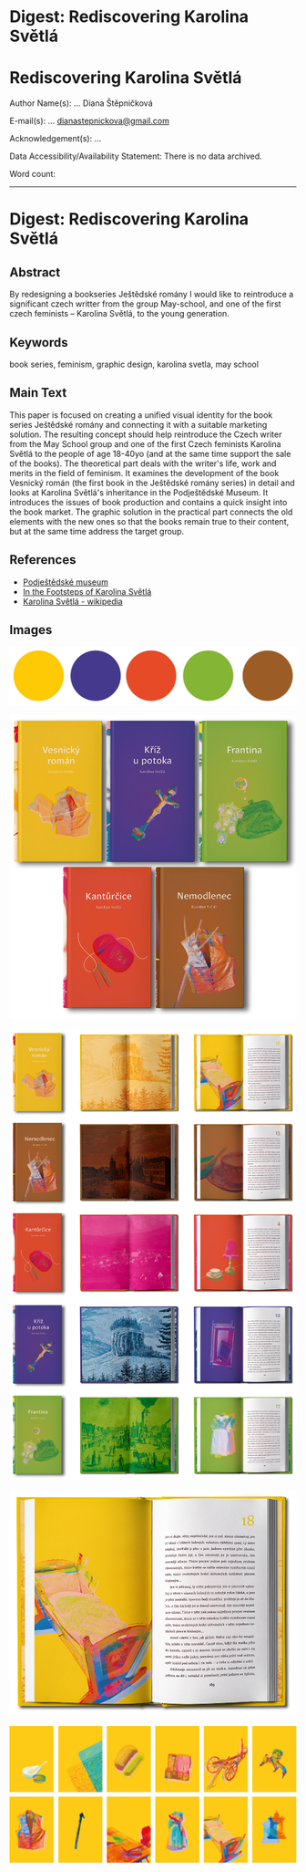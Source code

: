 # Digest: Rediscovering Karolina Světlá

# Rediscovering Karolina Světlá


Author Name(s): … Diana Štěpničková

E-mail(s): … dianastepnickova@gmail.com

Acknowledgement(s): …

Data Accessibility/Availability Statement: There is no data archived.

<!-- See https://www.cambridge.org/core/services/authors/open-data/data-availability-statements -->

Word count: <!-- Digests should be approximately 500 words. Everything below, including headings, image captions, etc., except references. -->

- - -

# Digest: Rediscovering Karolina Světlá

## Abstract

By redesigning a bookseries Ještědské romány I would like to reintroduce a significant czech writter from the group May-school, and one of the first czech feminists – Karolina Světlá, to the young generation.

## Keywords

book series, feminism, graphic design, karolina svetla, may school

## Main Text

This paper is focused on creating a unified visual identity for the book series Ještědské romány and connecting it with a suitable marketing solution. The resulting concept should help reintroduce the Czech writer from the May School group and one of the first Czech feminists Karolina Světlá to the people of age 18-40yo (and at the same time support the sale of the books). The theoretical part deals with the writer's life, work and merits in the field of feminism. It examines the development of the book Vesnický román (the first book in the Ještědské romány series) in detail and looks at Karolina Světlá's inheritance in the Podještědské Museum. It introduces the issues of book production and contains a quick insight into the book market. The graphic solution in the practical part connects the old elements with the new ones so that the books remain true to their content, but at the same time address the target group.


## References

- [Podještědské museum](https://www.muzeumceskydub.cz/en)
- [In the Footsteps of Karolina Světlá](http://www.karolinasvetla.cz/en/)
- [Karolina Světlá - wikipedia](https://en.wikipedia.org/wiki/Karolina_Sv%C4%9Btl%C3%A1)

## Images

![color palette.](img/paleta.png)

![coverdesign.](img/covers.png)

![inside the book series.](img/all.png)

![inside the book Vensický román.](img/inside.png)

![book illustrations.](img/serie.png)


